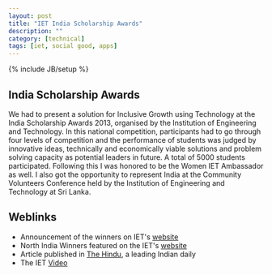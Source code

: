 ```yaml
---
layout: post
title: "IET India Scholarship Awards"
description: ""
category: [technical]
tags: [iet, social good, apps]
---
```

{% include JB/setup %}

## India Scholarship Awards

We had to present a solution for Inclusive Growth using Technology at the India Scholarship Awards 2013, organised by the Institution of Engineering and Technology. In this national competition, participants had to go through four levels of competition and the performance of students was judged by innovative ideas, technically and economically viable solutions and problem solving capacity as potential leaders in future. A total of 5000 students participated. Following this I was honored to be the Women IET Ambassador as well. I also got the opportunity to represent India at the Community Volunteers Conference held by the Institution of Engineering and Technology at Sri Lanka.

## Weblinks
	
+ Announcement of the winners on IET's [website](http://theiet.in/iet-scholarship-award-winners)
+ North India Winners featured on the IET's [website](http://theiet.in/iit-kanpur)
+ Article published in [The Hindu](http://www.thehindu.com/features/education/pathways-to-innovation/article5251453.ece#), a leading Indian daily
+ The IET [Video](https://www.youtube.com/watch?v=NAyEXY_KS8M)




[comment]: https://www.plancess.com/jee-mag/iit-bombay-wins-inaugural-iet-awards-2013/


